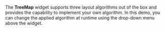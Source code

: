 The **TreeMap** widget supports three layout algorithms out of&nbsp;the box and provides the capability to&nbsp;implement your own algorithm. In&nbsp;this demo, you can change the applied algorithm at&nbsp;runtime using the drop-down menu above the widget.